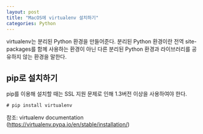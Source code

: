 ```yaml
---
layout: post
title: "MacOS에 virtualenv 설치하기"
categories: Python
---
```


virtualenv는 분리된 Python 환경을 만들어준다. 분리된 Python 환경이란 전역 site-packages를 함께 사용하는 환경이 아닌 다른 분리된 Python 환경과 라이브러리를 공유하지 않는 환경을 말한다.

## pip로 설치하기

pip를 이용해 설치할 때는 SSL 지원 문제로 인해 1.3버전 이상을 사용하여야 한다.

```
# pip install virtualenv
```

참조: virtualenv documentation (<https://virtualenv.pypa.io/en/stable/installation/>)
